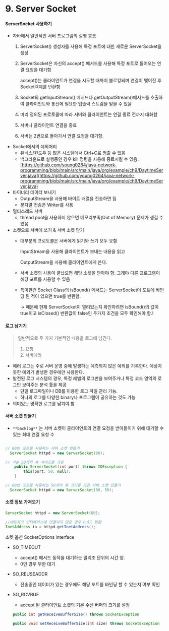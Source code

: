 # 9. Server Socket

#### ServerSocket 사용하기

* 자바에서 일반적인 서버 프로그램의 실행 흐름
  1. ServerSocket() 생성자를 사용해 특정 포트에 대한 새로운 ServerSocket을 생성
  2.  ServerSocket은 자신의 accept() 메서드를 사용해 특정 포트로 들어오는 연결 요청을 대기함

      accept()는 클라이언트가 연결을 시도할 때까지 블로킹되며 연결이 맺어진 후 Socket객체를 반환함
  3. Socket의 getInputStream() 메서드나 getOutputStream()메서드를 호출하여 클라이언트와 통신에 필요한 입출력 스트림을 얻을 수 있음
  4. 미리 정의된 프로토콜에 따라 서버와 클라이언트는 연결 종료 전까지 대화함
  5. 서버나 클라이언트 연결을 종료
  6. 서버는 2번으로 돌아가서 연결 요청을 대기함.
* Socket에서의 예외처리
  * 유닉스/윈도우 등 많은 시스템에서 Ctrl+C로 멈출 수 있음
  * 백그라운드로 실행중인 경우 kill 명령을 사용해 종료시킬 수 있음. [https://github.com/young0264/java-network-programming/blob/main/src/main/java/org/example/ch9/DaytimeServer.java](https://github.com/young0264/java-network-programming/blob/main/src/main/java/org/example/ch9/DaytimeServer.java)
* 바이너리 데이터 보내기
  * OutputStream을 사용해 바이트 배열을 전송하면 됨
  * 문자열 전송은 Writer를 사용
* 멀티스레드 서버
  * thread pool을 사용하지 않으면 메모리부족(Out of Memory) 문제가 생길 수 있음
* 소켓으로 서버에 쓰기 & 서버 소켓 닫기
  *   대부분의 프로토콜은 서버에게 읽기와 쓰기 모두 요함

      InputStream을 사용해 클라이언트가 보내는 내용을 읽고

      OutputStream을 사용해 클라이언트에게 쓴다.
  * 서버 소켓의 사용이 끝났으면 해당 소켓을 닫아야 함. 그래야 다른 프로그램이 해당 포트를 사용할 수 있음
  *   특이한건 Socket Class의 isBound() 메서드는 ServerSocket이 포트에 바인딩 된 적이 있으면 true를 반환함.

      → 때문에 현재 ServerSocket이 열려있는지 확인하려면 isBound()의 값이 true이고 isClosed() 반환값이 false인 두가지 조건을 모두 확인해야 함.!

#### 로그 남기기

> 일반적으로 두 가지 기본적인 내용을 로그에 남긴다.
>
> 1. 요청
> 2. 서버에러

* 에러 로그는 주로 서버 운영 중에 발생하는 예측되지 않은 예외를 기록한다. 예상치 못한 예외가 발생한 경우에만 사용한다.
* 발전된 로그 시스템의 경우, 특정 레벨의 로그만을 보여주거나 특정 코드 영역의 로그만 보여주는 분석 툴을 제공
  * 단일 로그파일이나 DB를 이용한 로그 파일 관리 가능.
  * 하나의 로그를 다양한 binary나 프로그램이 공유하는 것도 가능
* 의미있는 명확한 로그를 남겨야 함

#### 서버 소켓 만들기

* `**backlog**` 는 서버 소켓이 클라이언트의 연결 요청을 받아들이기 위해 대기할 수 있는 최대 연결 요청 수

```java

// 80번 포트를 사용하는 서버 소켓 만들기
  ServerSocket httpd = new ServerSocket(80);

// 기본 50개의 큐 사이즈를 가짐
	public ServerSocket(int port) throws IOException {
	    this(port, 50, null);
	}

// 80번 포트를 사용하는 50개의 큐 크기를 가진 서버 소켓 만들기
  ServerSocket httpd = new ServerSocket(80, 50);
```

#### 소켓 정보 가져오기

```java
ServerSocket httpd = new ServerSocket(80);

//네트워크 인터페이스에 연결되지 않은 경우 null 반환
InetAddress ia = httpd.getInetAddress();
```

소켓 옵션 SocketOptions interface

* SO\_TIMEOUT
  * accept() 메서드 동작을 대기하는 밀리초 단위의 시간 양.
  * 0인 경우 무한 대기
* SO\_REUSEADDR
  * 전송중인 데이터가 있는 경우에도 해당 포트를 바인딩 할 수 있는지 여부 확인
*   SO\_RCVBUF

    * accept 된 클라이언트 소켓의 기본 수신 버퍼의 크기를 설정

    ```java
    public int getReceiveBufferSize() throws SocketException

    public void setReceiveBufferSize(int size) throws SocketException
    ```
